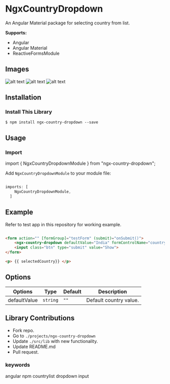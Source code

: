 # NgxCountryDropdown

An Angular Material package for selecting country from list.

**Supports:**

- Angular 
- Angular Material 
- ReactiveFormsModule

## Images

![alt text](https://github.com/alanrs2020/ngx-country-dropdown/blob/master/images/image1.JPG)
![alt text](https://github.com/alanrs2020/ngx-country-dropdown/blob/master/images/image2.JPG)
![alt text](https://github.com/alanrs2020/ngx-country-dropdown/blob/master/images/image3.JPG)


## Installation

### Install This Library

```$ npm install ngx-country-dropdown --save```

## Usage

### Import

import {  NgxCountryDropdownModule } from "ngx-country-dropdown";

Add ```NgxCountryDropdownModule``` to your module file:

```javascript

imports: [
    NgxCountryDropdownModule,
  ]

```

## Example

Refer to test app in this repository for working example.

```html

<form action="" [formGroup]="testForm" (submit)="onSubmit()">
    <ngx-country-dropdown defaultValue="India" formControlName="country"></ngx-country-dropdown>
    <input class="btn" type="submit" value="Show">
</form>

<p> {{ selectedCountry}} </p>

```

## Options

| Options                       | Type                   | Default            | Description                                                                         |
| ------------------------------|------------------------|--------------------|-------------------------------------------------------------------------------------|
| defaultValue                  | ```string```           | ```""```           | Default country value.                                                              |


## Library Contributions

- Fork repo.
- Go to ```./projects/ngx-country-dropdown```
- Update ```./src/lib``` with new functionality.
- Update README.md
- Pull request.


### keywords

 angular npm countrylist dropdown input 